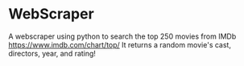 # WebScraper

A webscraper using python to search the top 250 movies from IMDb https://www.imdb.com/chart/top/
It returns a random movie's cast, directors, year, and rating!
